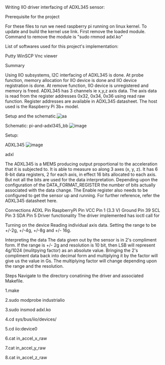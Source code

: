 Writing IIO driver interfacing of ADXL345 sensor:

Prerequisite for the project

For these files to run we need raspberry pi running on linux kernel. To update and build the kernel use link. First remove the loaded module. Command to remove the module is "sudo rmmod adxl.ko"

List of softwares used for this project's implementation:

Putty
WinSCP
Vnc viewer


Summary

Using IIO subsystems, I2C interfacing of ADXL345 is done. At probe function, memory allocation for IIO device is done and IIO device registration is done. At remove function, IIO device is unregistered and memory is freed. ADXL345 has 3 channels ie x,y,z axis data. The axis data is read from the register addresses 0x32, 0x34, 0x36 using read raw function. Register addresses are available in ADXL345 datasheet. The host used is the Raspberry Pi 3b+ model.




Setup and the schematic.![aa](https://user-images.githubusercontent.com/98520600/166180337-eca865e0-9ad7-4857-9539-25c35223926f.jpg)


Schematic: pi-and-adxl345_bb
![image](https://user-images.githubusercontent.com/98520600/166179884-fafc8444-4a27-451a-9d88-07b97b117643.png)


Setup:

ADXL345
![image](https://user-images.githubusercontent.com/98520600/166179922-ea895bad-56ae-4768-bc76-d3460515daf6.png)


adxl

The ADXL345 is a MEMS producing output proportional to the acceleration that it is subjected to. It is able to measure so along 3 axes (x, y, z). It has 6 8-bit data registers, 2 for each axis, in effect 16 bits allocated to each axis. But not all the bits are used for the data interpretation. Depending upon the configuration of the DATA_FORMAT_REGISTER the number of bits actually associated with the data change. The Enable register also needs to be configured to get the sensor up and running. For further reference, refer the ADXL345 datasheet here.

Connections
ADXL Pin	RaspberryPi Pin
VCC	Pin 1 (3.3 V)
Ground	Pin 39
SCL	Pin 3
SDA	Pin 5
Driver functionality
The driver implemented has ioctl call for

Turning on the device
Reading individual axis data.
Setting the range to be +/-2g, +/-4g, +/-8g and +/- 16g.

Interpreting the data
The data given out by the sensor is in 2's compliment form. If the range is +/- 2g and resolution is 10 bit, then LSB will represent 4g/1024 (mulitpying factor) as an absolute value. Bringing the 2's compliment data back into decimal form and multiplying it by the factor will give us the value in Gs. The multiplying factor will change depending upon the range and the resolution.


Steps
Navigate to the directory conatining the driver and associated Makefile.

1.make

2.sudo modprobe  industrialio

3.sudo insmod adxl.ko

4.cd sys/bus/iio/devices/

5.cd  iio\:device0

6.cat in_accel_x_raw

7.cat in_accel_y_raw

8.cat in_accel_z_raw
